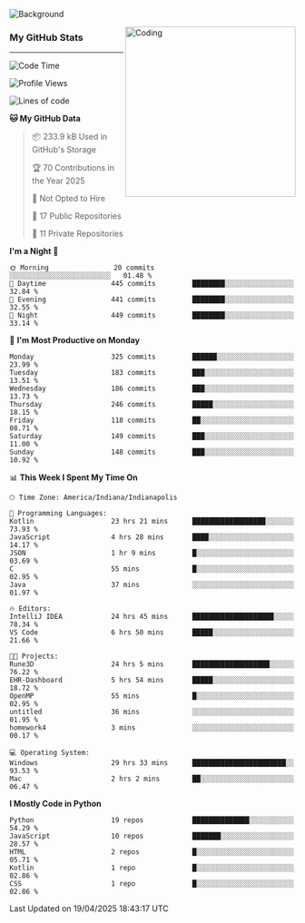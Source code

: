 ![Background](https://github.com/Nguyen-Noah/Nguyen-Noah/assets/112649680/f5d2296f-0508-400c-abcf-47c085708a2a)

<img align="right" alt="Coding" width="300" src="https://cdn.dribbble.com/users/1277312/screenshots/14733298/media/39b1045e593737587dd60e42c8422d1f.gif" >

### My GitHub Stats
---
<!--START_SECTION:waka-->
![Code Time](http://img.shields.io/badge/Code%20Time-544%20hrs%2039%20mins-blue)

![Profile Views](http://img.shields.io/badge/Profile%20Views-16-blue)

![Lines of code](https://img.shields.io/badge/From%20Hello%20World%20I%27ve%20Written-14.9%20million%20lines%20of%20code-blue)

**🐱 My GitHub Data** 

> 📦 233.9 kB Used in GitHub's Storage 
 > 
> 🏆 70 Contributions in the Year 2025
 > 
> 🚫 Not Opted to Hire
 > 
> 📜 17 Public Repositories 
 > 
> 🔑 11 Private Repositories 
 > 
**I'm a Night 🦉** 

```text
🌞 Morning                20 commits          ░░░░░░░░░░░░░░░░░░░░░░░░░   01.48 % 
🌆 Daytime                445 commits         ████████░░░░░░░░░░░░░░░░░   32.84 % 
🌃 Evening                441 commits         ████████░░░░░░░░░░░░░░░░░   32.55 % 
🌙 Night                  449 commits         ████████░░░░░░░░░░░░░░░░░   33.14 % 
```
📅 **I'm Most Productive on Monday** 

```text
Monday                   325 commits         ██████░░░░░░░░░░░░░░░░░░░   23.99 % 
Tuesday                  183 commits         ███░░░░░░░░░░░░░░░░░░░░░░   13.51 % 
Wednesday                186 commits         ███░░░░░░░░░░░░░░░░░░░░░░   13.73 % 
Thursday                 246 commits         █████░░░░░░░░░░░░░░░░░░░░   18.15 % 
Friday                   118 commits         ██░░░░░░░░░░░░░░░░░░░░░░░   08.71 % 
Saturday                 149 commits         ███░░░░░░░░░░░░░░░░░░░░░░   11.00 % 
Sunday                   148 commits         ███░░░░░░░░░░░░░░░░░░░░░░   10.92 % 
```


📊 **This Week I Spent My Time On** 

```text
🕑︎ Time Zone: America/Indiana/Indianapolis

💬 Programming Languages: 
Kotlin                   23 hrs 21 mins      ██████████████████░░░░░░░   73.93 % 
JavaScript               4 hrs 28 mins       ████░░░░░░░░░░░░░░░░░░░░░   14.17 % 
JSON                     1 hr 9 mins         █░░░░░░░░░░░░░░░░░░░░░░░░   03.69 % 
C                        55 mins             █░░░░░░░░░░░░░░░░░░░░░░░░   02.95 % 
Java                     37 mins             ░░░░░░░░░░░░░░░░░░░░░░░░░   01.97 % 

🔥 Editors: 
IntelliJ IDEA            24 hrs 45 mins      ████████████████████░░░░░   78.34 % 
VS Code                  6 hrs 50 mins       █████░░░░░░░░░░░░░░░░░░░░   21.66 % 

🐱‍💻 Projects: 
Rune3D                   24 hrs 5 mins       ███████████████████░░░░░░   76.22 % 
EHR-Dashboard            5 hrs 54 mins       █████░░░░░░░░░░░░░░░░░░░░   18.72 % 
OpenMP                   55 mins             █░░░░░░░░░░░░░░░░░░░░░░░░   02.95 % 
untitled                 36 mins             ░░░░░░░░░░░░░░░░░░░░░░░░░   01.95 % 
homework4                3 mins              ░░░░░░░░░░░░░░░░░░░░░░░░░   00.17 % 

💻 Operating System: 
Windows                  29 hrs 33 mins      ███████████████████████░░   93.53 % 
Mac                      2 hrs 2 mins        ██░░░░░░░░░░░░░░░░░░░░░░░   06.47 % 
```

**I Mostly Code in Python** 

```text
Python                   19 repos            ██████████████░░░░░░░░░░░   54.29 % 
JavaScript               10 repos            ███████░░░░░░░░░░░░░░░░░░   28.57 % 
HTML                     2 repos             █░░░░░░░░░░░░░░░░░░░░░░░░   05.71 % 
Kotlin                   1 repo              █░░░░░░░░░░░░░░░░░░░░░░░░   02.86 % 
CSS                      1 repo              █░░░░░░░░░░░░░░░░░░░░░░░░   02.86 % 
```




 Last Updated on 19/04/2025 18:43:17 UTC
<!--END_SECTION:waka-->

<!--
**Nguyen-Noah/Nguyen-Noah** is a ✨ _special_ ✨ repository because its `README.md` (this file) appears on your GitHub profile.

Here are some ideas to get you started:

- 🔭 I’m currently working on ...
- 🌱 I’m currently learning ...
- 👯 I’m looking to collaborate on ...
- 🤔 I’m looking for help with ...
- 💬 Ask me about ...
- 📫 How to reach me: ...
- 😄 Pronouns: ...
- ⚡ Fun fact: ...
-->
